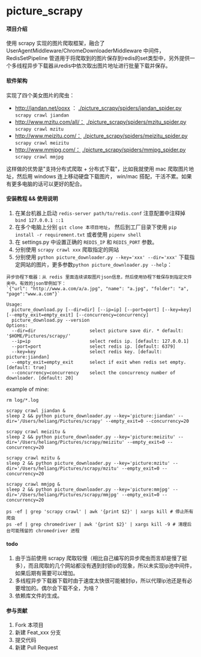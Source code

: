 # picture_scrapy

#### 项目介绍
使用 scrapy 实现的图片爬取框架，融合了 UserAgentMiddleware/ChromeDownloaderMiddleware 中间件，RedisSetPipeline 管道用于将爬取到的图片保存到redis的set类型中，另外提供一个多线程异步下载器从redis中依次取出图片地址进行批量下载并保存。

#### 软件架构

实现了四个美女图片的爬虫：
+ http://jandan.net/ooxx ： [./picture_scrapy/spiders/jandan_spider.py](./picture_scrapy/spiders/jandan_spider.py)  `scrapy crawl jiandan`
+ http://www.mzitu.com/all/： [./picture_scrapy/spiders/mzitu_spider.py](./picture_scrapy/spiders/mzitu_spider.py)  `scrapy crawl mzitu`
+ http://www.meizitu.com/： [./picture_scrapy/spiders/meizitu_spider.py](./picture_scrapy/spiders/meizitu_spider.py)  `scrapy crawl meizitu`
+ http://www.mmjpg.com/： [./picture_scrapy/spiders/mmjpg_spider.py](./picture_scrapy/spiders/mmjpg_spider.py) `scrapy crawl mmjpg`

这样做的优势是"支持分布式爬取 + 分布式下载"，比如我就使用 mac 爬取图片地址，然后用 windows 连上移动硬盘下载图片， win/mac 搭配，干活不累。如果有更多电脑的话可以更好的配合。




#### 安装教程 && 使用说明

1. 在某台机器上启动 `redis-server path/to/redis.conf` 注意配置中注释掉 `bind 127.0.0.1 ::1`
2. 在多个电脑上分别 `git clone 本项目地址`， 然后到工厂目录下使用 `pip install -r requirement.txt` 或者使用 `pipenv shell`
3. 在 settings.py 中设置正确的 `REDIS_IP` 和 `REDIS_PORT` 参数。
4. 分别使用 `scrapy crawl xxx` 爬取指定的网站
5. 分别使用 `python picture_downloader.py --key='xxx' --dir='xxx'` 下载指定网站的图片，更多参数`python picture_downloader.py --help`：
```
异步协程下载器：从 redis 里面连续读取图片json信息，然后使用协程下载保存到指定文件夹中。有效的json举例如下：
`{"url": "http://www.a.com/a/a.jpg", "name": "a.jpg", "folder": "a", "page":"www.a.com"}`

Usage:
  picture_download.py [--dir=dir] [--ip=ip] [--port=port] [--key=key] [--empty_exit=empty_exit] [--concurrency=concurrency]
  picture_download.py --version
Options:
  --dir=dir                    select picture save dir. * default: '$HOME/Pictures/scrapy/'
  --ip=ip                      select redis ip. [default: 127.0.0.1]
  --port=port                  select redis ip. [default: 6379]
  --key=key                    select redis key. [default: picture:jiandan]
  --empty_exit=empty_exit      select if exit when redis set empty. [default: true]
  --concurrency=concurrency    select the concurrency number of downloader. [default: 20]
```
example of mine: 
```
rm log/*.log

scrapy crawl jiandan &
sleep 2 && python picture_downloader.py --key='picture:jiandan' --dir='/Users/heliang/Pictures/scrapy' --empty_exit=0 --concurrency=20

scrapy crawl meizitu &
sleep 2 && python picture_downloader.py --key='picture:meizitu' --dir='/Users/heliang/Pictures/scrapy/meizitu' --empty_exit=0 --concurrency=20

scrapy crawl mzitu &
sleep 2 && python picture_downloader.py --key='picture:mzitu' --dir='/Users/heliang/Pictures/scrapy/mzitu' --empty_exit=0 --concurrency=20

scrapy crawl mmjpg &
sleep 2 && python picture_downloader.py --key='picture:mmjpg' --dir='/Users/heliang/Pictures/scrapy/mmjpg' --empty_exit=0 --concurrency=20

ps -ef | grep 'scrapy crawl' | awk '{print $2}' | xargs kill # 停止所有爬虫
ps -ef | grep chromedriver | awk '{print $2}' | xargs kill -9 # 清理后台可能残留的 chromedriver 进程
```



#### todo

1. 由于当前使用 scrapy 爬取较慢（相比自己编写的异步爬虫而言却是慢了挺多），而且爬取的几个网站都没有遇到封锁ip的现象，所以未实现ip池中间件，如果后期有需要可以增加。
2. 多线程异步下载器下载时由于速度太快很可能被封ip，所以代理ip池还是有必要增加的。偶尔会下载不全，为啥？
3. 依赖库文件的生成。


#### 参与贡献

1. Fork 本项目
2. 新建 Feat_xxx 分支
3. 提交代码
4. 新建 Pull Request
